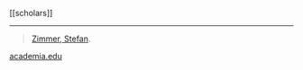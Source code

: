 [[scholars]]
***
> [Zimmer, Stefan](zimmer-s).

[academia.edu](https://uni-bonn.academia.edu/StefanZimmer)